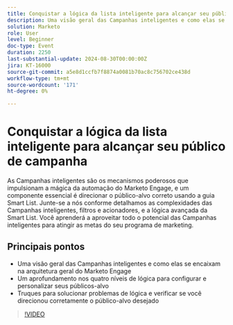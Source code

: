 ```yaml
---
title: Conquistar a lógica da lista inteligente para alcançar seu público de campanha
description: Uma visão geral das Campanhas inteligentes e como elas se encaixam na arquitetura geral do Marketo Engage Um aprofundamento nos quatro níveis de lógica para configurar e personalizar seus públicos-alvo Truques para solucionar problemas de lógica e verificar se você direcionou corretamente seu público-alvo
solution: Marketo
role: User
level: Beginner
doc-type: Event
duration: 2250
last-substantial-update: 2024-08-30T00:00:00Z
jira: KT-16000
source-git-commit: a5e8d1ccfb7f8874a0081b70ac8c756702ce438d
workflow-type: tm+mt
source-wordcount: '171'
ht-degree: 0%

---
```



# Conquistar a lógica da lista inteligente para alcançar seu público de campanha

As Campanhas inteligentes são os mecanismos poderosos que impulsionam a mágica da automação do Marketo Engage, e um componente essencial é direcionar o público-alvo correto usando a guia Smart List. Junte-se a nós conforme detalhamos as complexidades das Campanhas inteligentes, filtros e acionadores, e a lógica avançada da Smart List. Você aprenderá a aproveitar todo o potencial das Campanhas inteligentes para atingir as metas do seu programa de marketing.

## Principais pontos

* Uma visão geral das Campanhas inteligentes e como elas se encaixam na arquitetura geral do Marketo Engage
* Um aprofundamento nos quatro níveis de lógica para configurar e personalizar seus públicos-alvo
* Truques para solucionar problemas de lógica e verificar se você direcionou corretamente o público-alvo desejado

>[!VIDEO](https://video.tv.adobe.com/v/3457303/?learn=on&captions=por_br)
